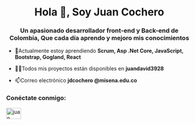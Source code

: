 <h1 align="center">Hola 👋, Soy Juan Cochero</h1>
<h3 align="center">Un apasionado desarrollador front-end y Back-end de Colombia, Que cada día aprendo y mejoro mis conocimientos</h3>

- 🌱Actualmente estoy aprendiendo **Scrum, Asp .Net Core, JavaScript, Bootstrap, Gogland, React**

- 👨‍💻Todos mis proyectos están disponibles en **juandavid3928**

- 📫Correo electrónico **jdcochero @misena.edu.co**

<h3 align="left">Conéctate conmigo:</h3>
<p align="left">
<a href="https://www.linkedin.com/in/juan-cochero-b63590234/" target="en blanco"><img align="center" src="https://raw.githubusercontent.com/rahuldkjain/github-profile-readme-generator/master/src/images/icons/Social/linked-in-alt.svg" alt="juan david" height="30" width="40" /></ a>
</p>


